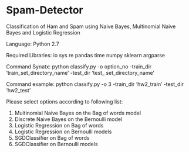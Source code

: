 # Spam-Detector
Classification of Ham and Spam using Naive Bayes, Multinomial Naive Bayes and Logistic Regression


Language:
Python 2.7

Required Libraries:
io
sys
re
pandas
time
numpy
sklearn
argparse

Command Synatx:
python classify.py -o option_no -train_dir ‘train_set_directory_name’ -test_dir ‘test_ set_directory_name’

Command example:
python classify.py -o 3 -train_dir ‘hw2_train’ -test_dir ‘hw2_test’ 

Please select options according to following list:

1. Multinomial Naive Bayes on the Bag of words model
2. Discrete Naive Bayes on the Bernoulli model
3. Logistic Regression on Bag of words
4.  Logistic Regression on Bernoulli models
5. SGDClassifier on Bag of words
6. SGDClassifier on Bernoulli models
